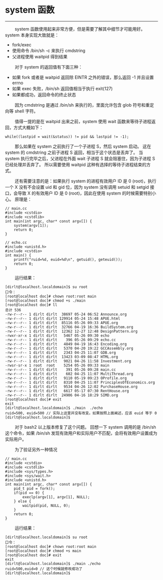 # system 函数
***

&emsp;&emsp;
system 函数使用起来非常方便，但是需要了解其中细节才可能用好。
system 本身实现大致就是：

+ fork/exec
+ 使用命令 /bin/sh -c 来执行 cmdstring
+ 父进程使用 waitpid 得到结果

&emsp;&emsp;
对于 system 的返回值有下面三种：

+ 如果 fork 或者是 waitpid 返回除 EINTR 之外的错误，那么返回 -1 并且设置 errno
+ 如果 exec 失败，/bin/sh 返回值相当于执行 exit(127)
+ 如果都成功，返回命令的终止状态

&emsp;&emsp;
因为 cmdstring 是通过 /bin/sh 来执行的，里面允许包含 glob 符号和重定向等 shell 字符。

&emsp;&emsp;
值得一提的是在 waitpid 出来之前，system 使用 wait 函数来等待子进程返回，方式大概如下：

    while((lastpid = wait(&status)) != pid && lastpid != -1);

&emsp;&emsp;
那么如果在 system 之前执行了一个子进程 S，然后 system 启动。
这在 system 的 cmdstring 之前子进程 S 返回，相当于这个状态是丢弃了。
当 system 执行完毕之后，父进程在外面 wait 子进程 S 就会阻塞住，因为子进程 S 已经处理并丢弃了。
所以需要使用 waitpid 这种有选择的等待子进程结束的方式。

&emsp;&emsp;
还有需要注意的是：如果执行 system 的进程有效用户 ID 是 0 (root)，执行一个 X 没有不会设置 uid 和 gid 位，因为 system 没有调用 setuid 和 setgid 接口，会导致 X 的有效用户 ID 是 0 (root)，因此在使用 system 的时候需要特别小心。
原理是：

    // main.cc
    #include <cstdio>
    #include <cstdlib>
    int main(int argc, char* const argv[]) {
        system(argv[1]);
        return 0;
    }
    
    // echo.cc
    #include <unistd.h>
    #include <cstdio>
    int main() {
        printf("ruid=%d, euid=%d\n", getuid(), geteuid());
        return 0;
    }

&emsp;&emsp;
运行结果：

    [dirlt@localhost.localdomain]$ su root
    口令：
    [root@localhost doc]# chown root:root main
    [root@localhost doc]# chmod +s ./main
    [root@localhost doc]# ll
    总计 536
    -rw-r--r-- 1 dirlt dirlt  38697 05-24 06:52 Announce.org
    -rw-r--r-- 1 dirlt dirlt 129914 05-24 15:48 APUE.html
    -rw-r--r-- 1 dirlt dirlt  85116 05-26 09:33 APUE.org
    -rw-r--r-- 1 dirlt dirlt  32766 04-19 16:36 BuildSystem.org
    -rw-r--r-- 1 dirlt dirlt  12362 12-27 12:48 DesignPattern.org
    -rwxr-xr-x 1 dirlt dirlt   5467 05-26 09:30 echo
    -rw-r--r-- 1 dirlt dirlt    396 05-26 09:29 echo.cc
    -rw-r--r-- 1 dirlt dirlt   4849 04-19 16:43 Encoding.org
    -rw-r--r-- 1 dirlt dirlt   5370 04-20 19:22 GCCAssembly.org
    -rw-r--r-- 1 dirlt dirlt   2343 04-25 11:07 GDB.org
    -rw-r--r-- 1 dirlt dirlt  13423 03-09 08:47 HTML.org
    -rw-r--r-- 1 dirlt dirlt   9021 04-26 11:58 Investment.org
    -rwsr-sr-x 1 root  root    5254 05-26 09:33 main
    -rw-r--r-- 1 dirlt dirlt    391 05-26 09:28 main.cc
    -rw-r--r-- 1 dirlt dirlt    602 04-25 11:07 MultiThread.org
    -rw-r--r-- 1 dirlt dirlt   9110 05-19 09:23 OProfile.org
    -rw-r--r-- 1 dirlt dirlt   8310 04-25 11:07 PrinciplesOfEconomics.org
    -rw-r--r-- 1 dirlt dirlt   9534 04-26 12:02 PurchaseHouse.org
    -rw-r--r-- 1 dirlt dirlt   6617 05-17 07:30 RentHouse.org
    -rw-r--r-- 1 dirlt dirlt  24906 04-16 18:29 SIMD.org
    [root@localhost doc]# exit
    exit
    [dirlt@localhost.localdomain]$ ./main  ./echo
    ruid=500, euid=500 // 实际上这里并没有改变。如果按照上面阐述，应该 euid 等于 0
    [dirlt@localhost.localdomain]$

&emsp;&emsp;
对于 bash2 以上版本修复了这个问题。
回想一下 system 调用的是 /bin/sh 这个命令，如果 /bin/sh 发现有效用户和实际用户不匹配，会将有效用户设置成为实际用户。

&emsp;&emsp;
为了验证另外一种情况

    // main.cc
    #include <cstdio>
    #include <cstdlib>
    #include <sys/types.h>
    #include <sys/wait.h>
    #include <unistd.h>
    int main(int argc, char* const argv[]) {
        pid_t pid = fork();
        if(pid == 0) {
            execlp(argv[1], argv[1], NULL);
        } else {
            waitpid(pid, NULL, 0);
        }
        return 0;
    }

&emsp;&emsp;
运行结果：

    [dirlt@localhost.localdomain]$ su root
    口令：
    [root@localhost doc]# chown root:root main
    [root@localhost doc]# chmod +s main
    [root@localhost doc]# exit
    exit
    [dirlt@localhost.localdomain]$ ./main ./echo
    ruid=500,euid=0 // 这个时候就修改成功了
    [dirlt@localhost.localdomain]$